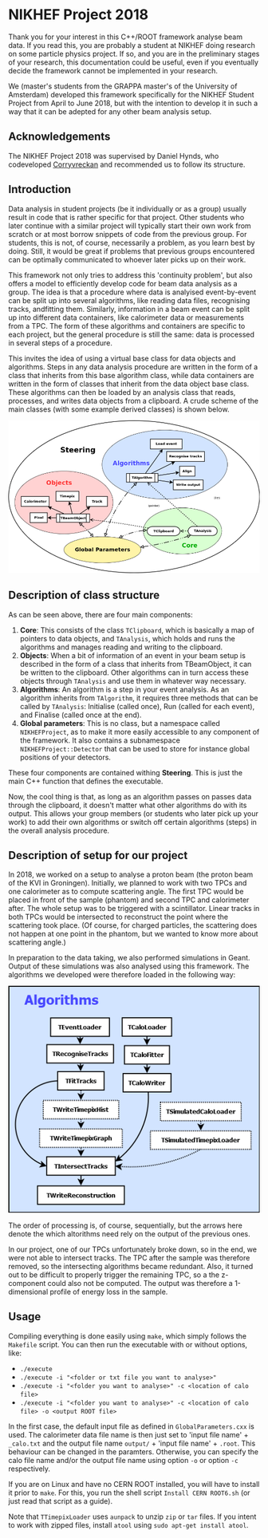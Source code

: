 # NIKHEF Project 2018

Thank you for your interest in this C++/ROOT framework analyse beam data. If you read this, you are probably a student at NIKHEF doing research on some particle physics project. If so, and you are in the preliminary stages of your research, this documentation could be useful, even if you eventually decide the framework cannot be implemented in your research.

We (master's students from the GRAPPA master's of the University of Amsterdam) developed this framework specifically for the NIKHEF Student Project from April to June 2018, but with the intention to develop it in such a way that it can be adepted for any other beam analysis setup.

## Acknowledgements

The NIKHEF Project 2018 was supervised by Daniel Hynds, who codeveloped [Corryvreckan](https://gitlab.cern.ch/dhynds/corryvreckan) and recommended us to follow its structure.

## Introduction

Data analysis in student projects (be it individually or as a group) usually result in code that is rather specific for that project. Other students who later continue with a similar project will typically start their own work from scratch or at most borrow snippets of code from the previous group. For students, this is not, of course, necessarily a problem, as you learn best by doing. Still, it would be great if problems that previous groups encountered can be optimally communicated to whoever later picks up on their work.

This framework not only tries to address this 'continuity problem', but also offers a model to efficiently develop code for beam data analysis as a group. The idea is that a procedure where data is analyised event-by-event can be split up into several algorithms, like reading data files, recognising tracks, andfitting them. Similarly, information in a beam event can be split up into different data containers, like calorimeter data or measurements from a TPC. The form of these algorithms and containers are specific to each project, but the general procedure is still the same: data is processed in several steps of a procedure.

This invites the idea of using a virtual base class for data objects and algorithms. Steps in any data analysis procedure are written in the form of a class that inherits from this base algorithm class, while data containers are written in the form of classes that inherit from the data object base class. These algorithms can then be loaded by an analysis class that reads, processes, and writes data objects from a clipboard. A crude scheme of the main classes (with some example derived classes) is shown below.

![Basic of class structure](https://github.com/redeboer/NIKHEFProject2018/blob/master/docs/structure_basic.png "Basic scheme of class structure")

## Description of class structure

As can be seen above, there are four main components:

1. **Core**: This consists of the class `TClipboard`, which is basically a map of pointers to data objects, and `TAnalysis`, which holds and runs the algorithms and manages reading and writing to the clipboard.
2. **Objects**: When a bit of information of an event in your beam setup is described in the form of a class that inherits from TBeamObject, it can be written to the clipboard. Other algorithms can in turn access these objects through `TAnalysis` and use them in whatever way necessary.
3. **Algorithms**: An algorithm is a step in your event analysis. As an algorithm inherits from `TAlgorithm`, it requires three methods that can be called by `TAnalysis`: Initialise (called once), Run (called for each event), and Finalise (called once at the end).
4. **Global parameters**: This is no class, but a namespace called `NIKHEFProject`, as to make it more easily accessible to any component of the framework. It also contains a subnamespace `NIKHEFProject::Detector` that can be used to store for instance global positions of your detectors.

These four components are contained withing **Steering**. This is just the main C++ function that defines the executable.

Now, the cool thing is that, as long as an algorithm passes on passes data through the clipboard, it doesn't matter what other algorithms do with its output. This allows your group members (or students who later pick up your work) to add their own algorithms or switch off certain algorithms (steps) in the overall analysis procedure.

## Description of setup for our project

In 2018, we worked on a setup to analyse a proton beam (the proton beam of the KVI in Groningen). Initially, we planned to work with two TPCs and one calorimeter as to compute scattering angle. The first TPC would be placed in front of the sample (phantom) and second TPC and calorimeter after. The whole setup was to be triggered with a scintillator. Linear tracks in both TPCs would be intersected to reconstruct the point where the scattering took place. (Of course, for charged particles, the scattering does not happen at one point in the phantom, but we wanted to know more about scattering angle.)

In preparation to the data taking, we also performed simulations in Geant. Output of these simulations was also analysed using this framework. The algorithms we developed were therefore loaded in the following way:

![Algorithm structure](https://github.com/redeboer/NIKHEFProject2018/blob/master/docs/structure_algorithms.png "Algorithm structure")

The order of processing is, of course, sequentially, but the arrows here denote the which altorithms need rely on the output of the previous ones.

In our project, one of our TPCs unfortunately broke down, so in the end, we were not able to intersect tracks. The TPC after the sample was therefore removed, so the intersecting algorithms became redundant. Also, it turned out to be difficult to properly trigger the remaining TPC, so a the z-component could also not be computed. The output was therefore a 1-dimensional profile of energy loss in the sample.

## Usage

Compiling everything is done easily using `make`, which simply follows the `Makefile` script. You can then run the executable with or without options, like:

- `./execute`
- `./execute -i "<folder or txt file you want to analyse>"`
- `./execute -i "<folder you want to analyse>" -c <location of calo file>`
- `./execute -i "<folder you want to analyse>" -c <location of calo file> -o <output ROOT file>`

In the first case, the default input file as defined in `GlobalParameters.cxx` is used. The calorimeter data file name is then just set to 'input file name' + `_calo.txt` and the output file name `output/` + 'input file name' + `.root`. This behaviour can be changed in the paramters. Otherwise, you can specify the calo file name and/or the output file name using option `-o` or option `-c` respectively.

If you are on Linux and have no CERN ROOT installed, you will have to install it prior to `make`. For this, you run the shell script `Install CERN ROOT6.sh` (or just read that script as a guide).

Note that `TTimepixLoader` uses `aunpack` to unzip `zip` or `tar` files. If you intent to work with zipped files, install `atool` using `sudo apt-get install atool`.